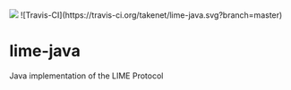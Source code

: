
<img src="https://take-teamcity.cloudapp.net/app/rest/builds/buildType:(id:Lime_Java)/statusIcon" />
![Travis-CI](https://travis-ci.org/takenet/lime-java.svg?branch=master)

# lime-java
Java implementation of the LIME Protocol
